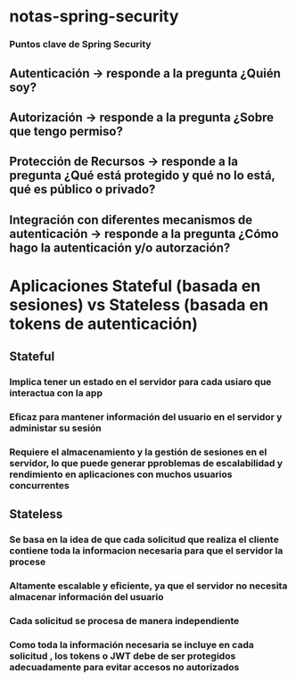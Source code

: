 # notas-spring-security

### Puntos clave de Spring Security
## Autenticación -> responde a la pregunta ¿Quién soy?
## Autorización  -> responde a la pregunta ¿Sobre que tengo permiso?
## Protección de Recursos -> responde a la pregunta ¿Qué está protegido y qué no lo está, qué es público o privado?
## Integración con diferentes mecanismos de autenticación  -> responde a la pregunta ¿Cómo hago la autenticación y/o autorzación?


# Aplicaciones Stateful (basada en sesiones) vs Stateless (basada en tokens de autenticación)
## Stateful
### Implica tener un estado en el servidor para cada usiaro que interactua con la app
### Eficaz para mantener información del usuario en el servidor y administar su sesión
### Requiere el almacenamiento y la gestión de sesiones en el servidor, lo que puede generar pproblemas de escalabilidad y rendimiento en aplicaciones con muchos usuarios concurrentes

## Stateless
### Se basa en la idea de que cada solicitud que realiza el cliente contiene toda la informacion necesaria para que el servidor la procese
### Altamente escalable y eficiente, ya que el servidor no necesita almacenar información del usuario
### Cada solicitud se procesa de manera independiente 
### Como toda la información necesaria se incluye en cada solicitud , los tokens o JWT debe de ser protegidos adecuadamente para evitar accesos no autorizados

